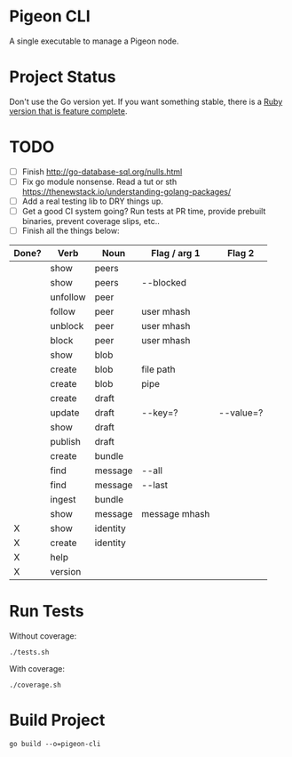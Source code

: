 # Pigeon CLI

A single executable to manage a Pigeon node.

# Project Status

Don't use the Go version yet. If you want something stable, there is a [Ruby version that is feature complete](https://tildegit.org/PigeonProtocolConsortium/Pigeon-Ruby).

# TODO

 - [ ] Finish http://go-database-sql.org/nulls.html
 - [ ] Fix go module nonsense. Read a tut or sth https://thenewstack.io/understanding-golang-packages/
 - [ ] Add a real testing lib to DRY things up.
 - [ ] Get a good CI system going? Run tests at PR time, provide prebuilt binaries, prevent coverage slips, etc..
 - [ ] Finish all the things below:

 |Done?|Verb        |Noun    | Flag / arg 1  | Flag 2    |
 |-----|------------|--------|---------------|-----------|
 |     |show        |peers   |               |           |
 |     |show        |peers   | --blocked     |           |
 |     |unfollow    |peer    |               |           |
 |     |follow      |peer    | user mhash    |           |
 |     |unblock     |peer    | user mhash    |           |
 |     |block       |peer    | user mhash    |           |
 |     |show        |blob    |               |           |
 |     |create      |blob    | file path     |           |
 |     |create      |blob    | pipe          |           |
 |     |create      |draft   |               |           |
 |     |update      |draft   | --key=?       | --value=? |
 |     |show        |draft   |               |           |
 |     |publish     |draft   |               |           |
 |     |create      |bundle  |               |           |
 |     |find        |message | --all         |           |
 |     |find        |message | --last        |           |
 |     |ingest      |bundle  |               |           |
 |     |show        |message | message mhash |           |
 |  X  |show        |identity|               |           |
 |  X  |create      |identity|               |           |
 |  X  |help        |        |               |           |
 |  X  |version     |        |               |           |

# Run Tests

Without coverage:

```
./tests.sh
```

With coverage:

```
./coverage.sh
```

# Build Project

```
go build --o=pigeon-cli
```
